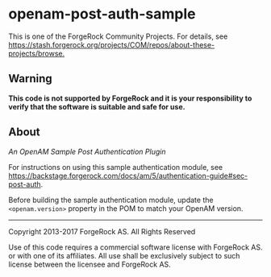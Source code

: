 # openam-post-auth-sample

This is one of the ForgeRock Community Projects.
For details, see <https://stash.forgerock.org/projects/COM/repos/about-these-projects/browse.>


## Warning
**This code is not supported by ForgeRock and it is your responsibility to verify that the software is suitable and safe for use.**

## About

*An OpenAM Sample Post Authentication Plugin*

For instructions on using this sample authentication module,
see <https://backstage.forgerock.com/docs/am/5/authentication-guide#sec-post-auth>.

Before building the sample authentication module,
update the `<openam.version>` property in the POM to match your OpenAM version.

* * *
Copyright 2013-2017 ForgeRock AS. All Rights Reserved

Use of this code requires a commercial software license with ForgeRock AS.
or with one of its affiliates. All use shall be exclusively subject
to such license between the licensee and ForgeRock AS.
